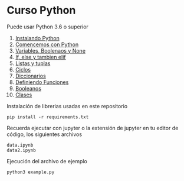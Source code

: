 # Curso Python

Puede usar Python 3.6 o superior

1. [Instalando Python](basics/installing-python.md)
2. [Comencemos con Python](basics/getting-started.md)
3. [Variables, Boolenaos y None](basics/variables.md)
4. [If, else y tambien elif](basics/if.md)
5. [Listas y tuplas](basics/lists-and-tuples.md)
6. [Ciclos](basics/loops.md)
7. [Diccionarios](basics/dicts.md)
8. [Definiendo Funciones](basics/defining-functions.md)
9. [Booleanos](basics/what-is-true.md)
10. [Clases](basics/classes.md)


Instalación de librerias usadas en este repositorio

```
pip install -r requirements.txt
```

Recuerda ejecutar con jupyter o la extensión de jupyter en tu editor de código,
los siguientes archivos

```
data.ipynb
data2.ipynb
```

Ejecución del archivo de ejemplo

```
python3 example.py
```
